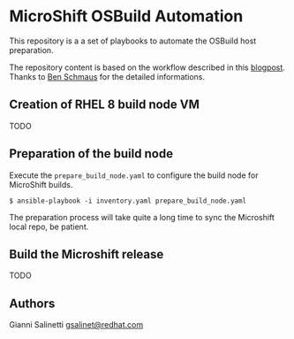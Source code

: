 # MicroShift OSBuild Automation

This repository is a a set of playbooks to automate the OSBuild host preparation.

The repository content is based on the workflow described in this [blogpost](https://cloud.redhat.com/blog/meet-red-hat-device-edge-with-microshift).
Thanks to [Ben Schmaus](https://github.com/schmaustech) for the detailed informations.

## Creation of RHEL 8 build node VM

TODO

## Preparation of the build node
Execute the `prepare_build_node.yaml` to configure the build node for MicroShift builds.
```
$ ansible-playbook -i inventory.yaml prepare_build_node.yaml
```

The preparation process will take quite a long time to sync the Microshift local repo, be patient.

## Build the Microshift release

TODO

## Authors
Gianni Salinetti <gsalinet@redhat.com>
